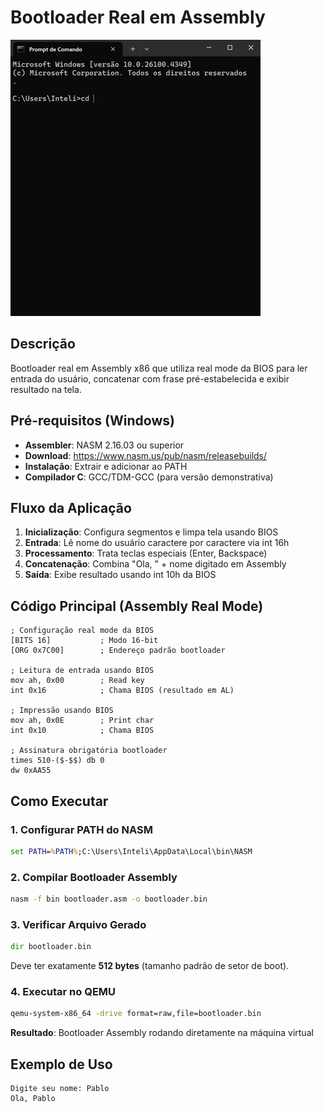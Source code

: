 # Bootloader Real em Assembly

![Bootloader](media/simuladorbootloader.gif)

## Descrição
Bootloader real em Assembly x86 que utiliza real mode da BIOS para ler entrada do usuário, concatenar com frase pré-estabelecida e exibir resultado na tela.

## Pré-requisitos (Windows)
- **Assembler**: NASM 2.16.03 ou superior
- **Download**: https://www.nasm.us/pub/nasm/releasebuilds/
- **Instalação**: Extrair e adicionar ao PATH
- **Compilador C**: GCC/TDM-GCC (para versão demonstrativa)

## Fluxo da Aplicação
1. **Inicialização**: Configura segmentos e limpa tela usando BIOS
2. **Entrada**: Lê nome do usuário caractere por caractere via int 16h
3. **Processamento**: Trata teclas especiais (Enter, Backspace)
4. **Concatenação**: Combina "Ola, " + nome digitado em Assembly
5. **Saída**: Exibe resultado usando int 10h da BIOS

## Código Principal (Assembly Real Mode)
```assembly
; Configuração real mode da BIOS
[BITS 16]           ; Modo 16-bit
[ORG 0x7C00]        ; Endereço padrão bootloader

; Leitura de entrada usando BIOS
mov ah, 0x00        ; Read key
int 0x16            ; Chama BIOS (resultado em AL)

; Impressão usando BIOS  
mov ah, 0x0E        ; Print char
int 0x10            ; Chama BIOS

; Assinatura obrigatória bootloader
times 510-($-$$) db 0
dw 0xAA55
```

## Como Executar

### 1. Configurar PATH do NASM
```cmd
set PATH=%PATH%;C:\Users\Inteli\AppData\Local\bin\NASM
```

### 2. Compilar Bootloader Assembly
```cmd
nasm -f bin bootloader.asm -o bootloader.bin
```

### 3. Verificar Arquivo Gerado
```cmd
dir bootloader.bin
```
Deve ter exatamente **512 bytes** (tamanho padrão de setor de boot).

### 4. Executar no QEMU
```cmd
qemu-system-x86_64 -drive format=raw,file=bootloader.bin
```
**Resultado**: Bootloader Assembly rodando diretamente na máquina virtual

## Exemplo de Uso
```
Digite seu nome: Pablo
Ola, Pablo
```
